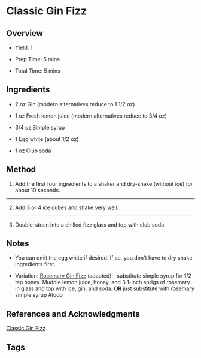 # Classic Gin Fizz

## Overview

- Yield: 1

- Prep Time: 5 mins

- Total Time: 5 mins

## Ingredients

- 2 oz Gin (modern alternatives reduce to 1 1/2 oz)

- 1 oz Fresh lemon juice (modern alternatives reduce to 3/4 oz)

- 3/4 oz Simple syrup

- 1 Egg white (about 1/2 oz)

- 1 oz Club soda

## Method

1. Add the first four ingredients to a shaker and dry-shake (without ice) for about 10 seconds.
---
2. Add 3 or 4 ice cubes and shake very well.
---
3. Double-strain into a chilled fizz glass and top with club soda.

## Notes

- You can omit the egg white if desired. If so, you don't have to dry shake ingredients first.

- Variation: [Rosemary Gin Fizz](http://cookieandkate.com/2011/rosemary-gin-fizz/) (adapted) - substitute simple syrup for 1/2 tsp honey. Muddle lemon juice, honey, and 3 1-inch sprigs of rosemary in glass and top with ice, gin, and soda. **OR** just substitute with rosemary simple syrup #todo

## References and Acknowledgments

[Classic Gin Fizz](https://www.liquor.com/recipes/gin-fizz/)

## Tags


